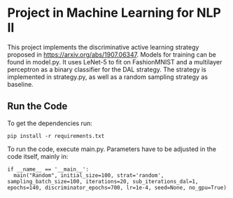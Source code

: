 # Project in Machine Learning for NLP II
This project implements the discriminative active learning strategy proposed in https://arxiv.org/abs/1907.06347.
Models for training can be found in model.py. It uses LeNet-5 to fit on FashionMNIST and a multilayer perceptron as a binary classifier for the DAL strategy.
The strategy is implemented in strategy.py, as well as a random sampling strategy as baseline.

## Run the Code
To get the dependencies run:

    pip install -r requirements.txt

To run the code, execute main.py. Parameters have to be adjusted in the code itself, mainly in:

    if __name__ == '__main__':
      main("Random", initial_size=100, strat='random', sampling_batch_size=100, iterations=20, sub_iterations_dal=1, epochs=140, discriminator_epochs=700, lr=1e-4, seed=None, no_gpu=True)
